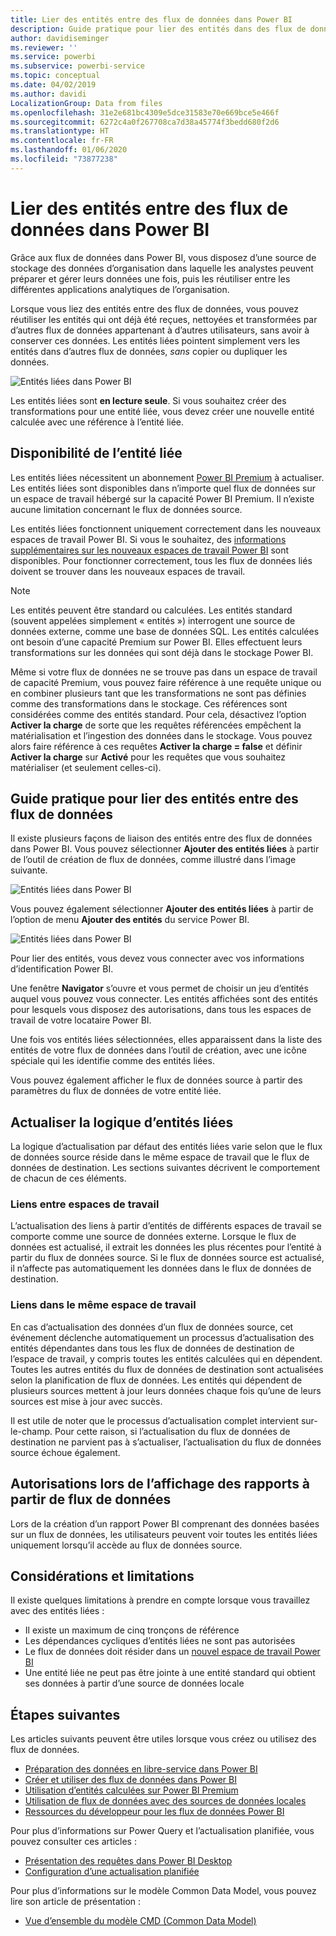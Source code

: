 ```yaml
---
title: Lier des entités entre des flux de données dans Power BI
description: Guide pratique pour lier des entités dans des flux de données dans Power BI
author: davidiseminger
ms.reviewer: ''
ms.service: powerbi
ms.subservice: powerbi-service
ms.topic: conceptual
ms.date: 04/02/2019
ms.author: davidi
LocalizationGroup: Data from files
ms.openlocfilehash: 31e2e681bc4309e5dce31583e70e669bce5e466f
ms.sourcegitcommit: 6272c4a0f267708ca7d38a45774f3bedd680f2d6
ms.translationtype: HT
ms.contentlocale: fr-FR
ms.lasthandoff: 01/06/2020
ms.locfileid: "73877238"
---
```

# <a name="link-entities-between-dataflows-in-power-bi"></a>Lier des entités entre des flux de données dans Power BI

Grâce aux flux de données dans Power BI, vous disposez d’une source de stockage des données d’organisation dans laquelle les analystes peuvent préparer et gérer leurs données une fois, puis les réutiliser entre les différentes applications analytiques de l’organisation. 

Lorsque vous liez des entités entre des flux de données, vous pouvez réutiliser les entités qui ont déjà été reçues, nettoyées et transformées par d’autres flux de données appartenant à d’autres utilisateurs, sans avoir à conserver ces données. Les entités liées pointent simplement vers les entités dans d’autres flux de données, *sans* copier ou dupliquer les données.

![Entités liées dans Power BI](media/service-dataflows-linked-entities/linked-entities_00.png)

Les entités liées sont **en lecture seule**. Si vous souhaitez créer des transformations pour une entité liée, vous devez créer une nouvelle entité calculée avec une référence à l’entité liée.

## <a name="linked-entity-availability"></a>Disponibilité de l’entité liée

Les entités liées nécessitent un abonnement [Power BI Premium](service-premium-what-is.md) à actualiser. Les entités liées sont disponibles dans n’importe quel flux de données sur un espace de travail hébergé sur la capacité Power BI Premium. Il n’existe aucune limitation concernant le flux de données source.

Les entités liées fonctionnent uniquement correctement dans les nouveaux espaces de travail Power BI. Si vous le souhaitez, des [informations supplémentaires sur les nouveaux espaces de travail Power BI](service-create-the-new-workspaces.md) sont disponibles. Pour fonctionner correctement, tous les flux de données liés doivent se trouver dans les nouveaux espaces de travail.

> [!NOTE]
> Les entités peuvent être standard ou calculées. Les entités standard (souvent appelées simplement « entités ») interrogent une source de données externe, comme une base de données SQL. Les entités calculées ont besoin d’une capacité Premium sur Power BI. Elles effectuent leurs transformations sur les données qui sont déjà dans le stockage Power BI. 
>
>Même si votre flux de données ne se trouve pas dans un espace de travail de capacité Premium, vous pouvez faire référence à une requête unique ou en combiner plusieurs tant que les transformations ne sont pas définies comme des transformations dans le stockage. Ces références sont considérées comme des entités standard. Pour cela, désactivez l’option **Activer la charge** de sorte que les requêtes référencées empêchent la matérialisation et l’ingestion des données dans le stockage. Vous pouvez alors faire référence à ces requêtes **Activer la charge = false** et définir **Activer la charge** sur **Activé** pour les requêtes que vous souhaitez matérialiser (et seulement celles-ci).


## <a name="how-to-link-entities-between-dataflows"></a>Guide pratique pour lier des entités entre des flux de données

Il existe plusieurs façons de liaison des entités entre des flux de données dans Power BI. Vous pouvez sélectionner **Ajouter des entités liées** à partir de l’outil de création de flux de données, comme illustré dans l’image suivante. 

![Entités liées dans Power BI](media/service-dataflows-linked-entities/linked-entities_00.png)

Vous pouvez également sélectionner **Ajouter des entités liées** à partir de l’option de menu **Ajouter des entités** du service Power BI.

![Entités liées dans Power BI](media/service-dataflows-linked-entities/linked-entities_01.png)

Pour lier des entités, vous devez vous connecter avec vos informations d’identification Power BI.

Une fenêtre **Navigator** s’ouvre et vous permet de choisir un jeu d’entités auquel vous pouvez vous connecter. Les entités affichées sont des entités pour lesquels vous disposez des autorisations, dans tous les espaces de travail de votre locataire Power BI. 

Une fois vos entités liées sélectionnées, elles apparaissent dans la liste des entités de votre flux de données dans l’outil de création, avec une icône spéciale qui les identifie comme des entités liées.

Vous pouvez également afficher le flux de données source à partir des paramètres du flux de données de votre entité liée.

## <a name="refresh-logic-of-linked-entities"></a>Actualiser la logique d’entités liées
La logique d’actualisation par défaut des entités liées varie selon que le flux de données source réside dans le même espace de travail que le flux de données de destination. Les sections suivantes décrivent le comportement de chacun de ces éléments.

### <a name="links-between-workspaces"></a>Liens entre espaces de travail

L’actualisation des liens à partir d’entités de différents espaces de travail se comporte comme une source de données externe. Lorsque le flux de données est actualisé, il extrait les données les plus récentes pour l’entité à partir du flux de données source. Si le flux de données source est actualisé, il n’affecte pas automatiquement les données dans le flux de données de destination.

### <a name="links-in-the-same-workspace"></a>Liens dans le même espace de travail

En cas d’actualisation des données d’un flux de données source, cet événement déclenche automatiquement un processus d’actualisation des entités dépendantes dans tous les flux de données de destination de l’espace de travail, y compris toutes les entités calculées qui en dépendent. Toutes les autres entités du flux de données de destination sont actualisées selon la planification de flux de données. Les entités qui dépendent de plusieurs sources mettent à jour leurs données chaque fois qu’une de leurs sources est mise à jour avec succès.

Il est utile de noter que le processus d’actualisation complet intervient sur-le-champ. Pour cette raison, si l’actualisation du flux de données de destination ne parvient pas à s’actualiser, l’actualisation du flux de données source échoue également.

## <a name="permissions-when-viewing-reports-from-dataflows"></a>Autorisations lors de l’affichage des rapports à partir de flux de données

Lors de la création d’un rapport Power BI comprenant des données basées sur un flux de données, les utilisateurs peuvent voir toutes les entités liées uniquement lorsqu’il accède au flux de données source.

## <a name="limitations-and-considerations"></a>Considérations et limitations

Il existe quelques limitations à prendre en compte lorsque vous travaillez avec des entités liées :

* Il existe un maximum de cinq tronçons de référence
* Les dépendances cycliques d’entités liées ne sont pas autorisées
* Le flux de données doit résider dans un [nouvel espace de travail Power BI](service-create-the-new-workspaces.md)
* Une entité liée ne peut pas être jointe à une entité standard qui obtient ses données à partir d’une source de données locale


## <a name="next-steps"></a>Étapes suivantes

Les articles suivants peuvent être utiles lorsque vous créez ou utilisez des flux de données. 

* [Préparation des données en libre-service dans Power BI](service-dataflows-overview.md)
* [Créer et utiliser des flux de données dans Power BI](service-dataflows-create-use.md)
* [Utilisation d’entités calculées sur Power BI Premium](service-dataflows-computed-entities-premium.md)
* [Utilisation de flux de données avec des sources de données locales](service-dataflows-on-premises-gateways.md)
* [Ressources du développeur pour les flux de données Power BI](service-dataflows-developer-resources.md)

Pour plus d’informations sur Power Query et l’actualisation planifiée, vous pouvez consulter ces articles :
* [Présentation des requêtes dans Power BI Desktop](desktop-query-overview.md)
* [Configuration d’une actualisation planifiée](refresh-scheduled-refresh.md)

Pour plus d’informations sur le modèle Common Data Model, vous pouvez lire son article de présentation :
* [Vue d’ensemble du modèle CMD (Common Data Model) ](https://docs.microsoft.com/powerapps/common-data-model/overview)

